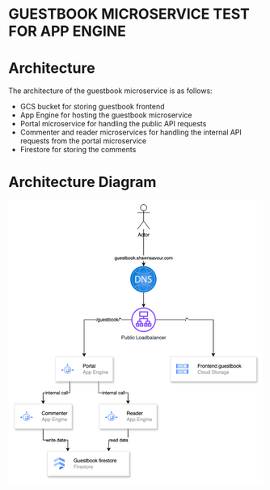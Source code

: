 # GUESTBOOK MICROSERVICE TEST FOR APP ENGINE

# Architecture
The architecture of the guestbook microservice is as follows:
- GCS bucket for storing guestbook frontend
- App Engine for hosting the guestbook microservice
- Portal microservice for handling the public API requests
- Commenter and reader microservices for handling the internal API requests from the portal microservice
- Firestore for storing the comments

<!-- refer architeture.png -->
# Architecture Diagram
![image Diagram](./architecture.png)

